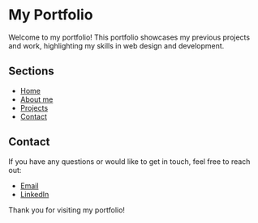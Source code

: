 # My Portfolio

Welcome to my portfolio! This portfolio showcases my previous projects and work, highlighting my skills in web design and development.

## Sections

- [Home](https://cvjetan1.github.io/resume.github.io/#home)
- [About me](https://cvjetan1.github.io/resume.github.io/#about-me)
- [Projects](https://cvjetan1.github.io/resume.github.io/#projects)
- [Contact](https://cvjetan1.github.io/resume.github.io/#contact)

## Contact

If you have any questions or would like to get in touch, feel free to reach out:

- [Email](mailto:djordjecvjetan@gmail.com)
- [LinkedIn](https://linkedin.com/in/djordje-cvjetan)

Thank you for visiting my portfolio!
